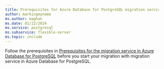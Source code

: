 ```yaml
---
title: Prerequisites for Azure Database for PostgreSQL migration service
author: markingmyname
ms.author: maghan
ms.date: 01/22/2024
ms.service: postgresql
ms.subservice: flexible-server
ms.topic: include
---
```


Follow the prerequisites in [Prerequisites for the migration service in Azure Database for PostgreSQL](../concepts-prerequisites-migration-service.md) before you start your migration with migration service in Azure Database for PostgreSQL.
